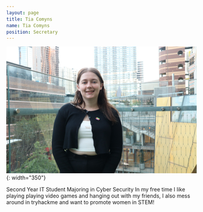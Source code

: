 ```yaml
---
layout: page
title: Tia Comyns
name: Tia Comyns
position: Secretary
---
```


![Picture](/images/Profiles/Tia.jpg){: width="350"}

Second Year IT Student Majoring in Cyber Security
In my free time I like playing playing video games and hanging out with my friends, 
I also mess around in tryhackme and want to promote women in STEM! 
